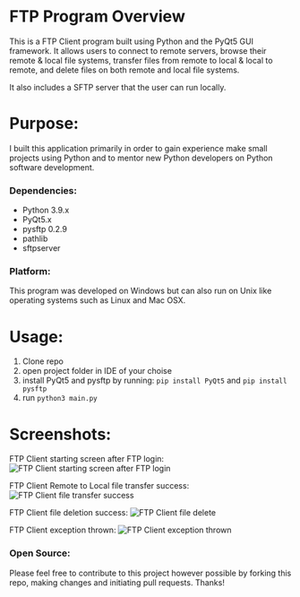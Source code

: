 # FTP Program Overview
This is a FTP Client program built using Python and the PyQt5 GUI framework. It allows users to connect to remote servers, browse their remote & local file systems, transfer files from remote to local & local to remote, and delete files on both remote and local file systems.

It also includes a SFTP server that the user can run locally.

# Purpose:
I built this application primarily in order to gain experience make small projects using Python and to mentor new Python developers on Python software development. 

### Dependencies:
* Python 3.9.x
* PyQt5.x
* pysftp 0.2.9
* pathlib
* sftpserver

### Platform:
This program was developed on Windows but can also run on Unix like operating systems such as Linux and Mac OSX. 

# Usage: 
1. Clone repo
2. open project folder in IDE of your choise 
3. install PyQt5 and pysftp by running: ```pip install PyQt5``` and ```pip install pysftp```
4. run ```python3 main.py```

# Screenshots: 
FTP Client starting screen after FTP login: 
![FTP Client starting screen after FTP login](https://github.com/ShehanAT/FTPprogram/blob/master/client_starting_screen.png)

FTP Client Remote to Local file transfer success:
![FTP Client file transfer success](https://github.com/ShehanAT/FTPprogram/blob/master/remote_to_local_transfer.png)

FTP Client file deletion success:
![FTP Client file delete](https://github.com/ShehanAT/FTPprogram/blob/master/delete_success.png)

FTP Client exception thrown:
![FTP Client exception thrown](https://github.com/ShehanAT/FTPprogram/blob/master/exception_thrown.png)

### Open Source:
Please feel free to contribute to this project however possible by forking this repo, making changes and initiating pull requests. Thanks!